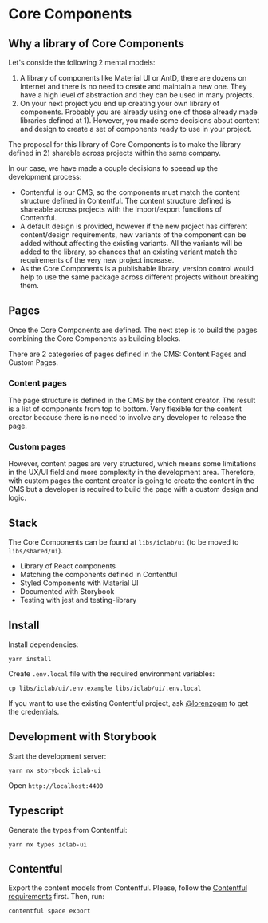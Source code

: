 # Core Components

## Why a library of Core Components

Let's conside the following 2 mental models:

1. A library of components like Material UI or AntD, there are dozens on Internet and there is no need to create and maintain a new one. They have a high level of abstraction and they can be used in many projects.
2. On your next project you end up creating your own library of components. Probably you are already using one of those already made libraries defined at 1). However, you made some decisions about content and design to create a set of components ready to use in your project.

The proposal for this library of Core Components is to make the library defined in 2) shareble across projects within the same company.

In our case, we have made a couple decisions to speead up the development process:

- Contentful is our CMS, so the components must match the content structure defined in Contentful. The content structure defined is shareable across projects with the import/export functions of Contentful.
- A default design is provided, however if the new project has different content/design requirements, new variants of the component can be added without affecting the existing variants. All the variants will be added to the library, so chances that an existing variant match the requirements of the very new project increase.
- As the Core Components is a publishable library, version control would help to use the same package across different projects without breaking them.

## Pages

Once the Core Components are defined. The next step is to build the pages combining the Core Components as building blocks.

There are 2 categories of pages defined in the CMS: Content Pages and Custom Pages.

### Content pages

The page structure is defined in the CMS by the content creator. The result is a list of components from top to bottom. Very flexible for the content creator because there is no need to involve any developer to release the page.

### Custom pages

However, content pages are very structured, which means some limitations in the UX/UI field and more complexity in the development area. Therefore, with custom pages the content creator is going to create the content in the CMS but a developer is required to build the page with a custom design and logic.

## Stack

The Core Components can be found at `libs/iclab/ui` (to be moved to `libs/shared/ui`).

- Library of React components
- Matching the components defined in Contentful
- Styled Components with Material UI
- Documented with Storybook
- Testing with jest and testing-library

## Install

Install dependencies:

    yarn install

Create `.env.local` file with the required environment variables:

    cp libs/iclab/ui/.env.example libs/iclab/ui/.env.local

If you want to use the existing Contentful project, ask [@lorenzogm](https://github.com/lorenzogm) to get the credentials.

## Development with Storybook

Start the development server:

    yarn nx storybook iclab-ui

Open `http://localhost:4400`

## Typescript

Generate the types from Contentful:

    yarn nx types iclab-ui

## Contentful

Export the content models from Contentful. Please, follow the [Contentful requirements](https://www.contentful.com/developers/docs/tutorials/cli/import-and-export/) first. Then, run:

    contentful space export

